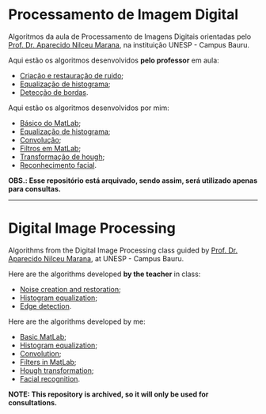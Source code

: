 # Processamento de Imagem Digital
Algoritmos da aula de Processamento de Imagens Digitais orientadas pelo [Prof. Dr. Aparecido Nilceu Marana](https://github.com/nilceumarana), na instituição UNESP - Campus Bauru.

Aqui estão os algoritmos desenvolvidos **pelo professor** em aula:
 - [Criação e restauração de ruido](https://github.com/Lucs1590/PID/blob/master/ScriptsMatlab/noise_restore.m);
 - [Equalização de histograma](https://github.com/Lucs1590/PID/blob/master/ScriptsMatlab/histogram_equalization.m);
 - [Detecção de bordas](https://github.com/Lucs1590/PID/blob/master/ScriptsMatlab/edge_detection.m).


Aqui estão os algoritmos desenvolvidos por mim:
 - [Básico do MatLab](https://github.com/Lucs1590/PID/tree/master/homework_1);
 - [Equalização de histograma](https://github.com/Lucs1590/PID/tree/master/homework_2);
 - [Convolução](https://github.com/Lucs1590/PID/tree/master/convolution);
 - [Filtros em MatLab](https://github.com/Lucs1590/PID/tree/master/homework_3);
 - [Transformação de hough](https://github.com/Lucs1590/PID/tree/master/homework_4);
 - [Reconhecimento facial](https://github.com/Lucs1590/PID/tree/master/homework_5).


**OBS.: Esse repositório está arquivado, sendo assim, será utilizado apenas para consultas.**

---


# Digital Image Processing
Algorithms from the Digital Image Processing class guided by [Prof. Dr. Aparecido Nilceu Marana](https://github.com/nilceumarana), at UNESP - Campus Bauru.

Here are the algorithms developed **by the teacher** in class:
 - [Noise creation and restoration](https://github.com/Lucs1590/PID/blob/master/ScriptsMatlab/noise_restore.m);
 - [Histogram equalization](https://github.com/Lucs1590/PID/blob/master/ScriptsMatlab/histogram_equalization.m);
 - [Edge detection](https://github.com/Lucs1590/PID/blob/master/ScriptsMatlab/edge_detection.m).


Here are the algorithms developed by me:
 - [Basic MatLab](https://github.com/Lucs1590/PID/tree/master/homework_1);
 - [Histogram equalization](https://github.com/Lucs1590/PID/tree/master/homework_2);
 - [Convolution](https://github.com/Lucs1590/PID/tree/master/convolution);
 - [Filters in MatLab](https://github.com/Lucs1590/PID/tree/master/homework_3);
 - [Hough transformation](https://github.com/Lucs1590/PID/tree/master/homework_4);
 - [Facial recognition](https://github.com/Lucs1590/PID/tree/master/homework_5).

**NOTE: This repository is archived, so it will only be used for consultations.**
